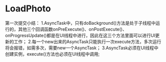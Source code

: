 # LoadPhoto
第一次提交小结：
    1.AsyncTask中，只有doBackground()方法是处于子线程中运行的，其他三个回调函数onPreExecute()、onPostExecute()、
   onProgressUpdate()都是在UI线程中进行，因此在这三个方法里面可以进行UI更新的工作；
    2.每一个new出来的AsyncTask只能执行一次execute方法，多次运行将会报错，如需多次，需要new一个AsyncTask；
    3.AsyncTask必须在UI线程中创建实例，execute()方法也必须在UI线程中调用;
